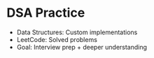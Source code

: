 # DSA Practice  

- Data Structures: Custom implementations  
- LeetCode: Solved problems 
- Goal: Interview prep + deeper understanding  
